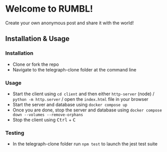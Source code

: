 # Welcome to RUMBL!

Create your own anonymous post and share it with the world!

## Installation & Usage

### Installation

- Clone or fork the repo
- Navigate to the telegraph-clone folder at the command line

### Usage

- Start the client using `cd client` and then either `http-server` (node) / `python -m http.server` / open the `index.html` file in your browser
- Start the server and database using `docker compose up` 
- Once you are done, stop the server and database using `docker compose down --volumes --remove-orphans`
- Stop the client using <kbd>Ctrl</kbd> + <kbd>C</kbd>



### Testing

- In the telegraph-clone folder run `npm test` to launch the jest test suite


